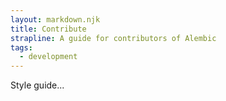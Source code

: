 ```yaml
---
layout: markdown.njk
title: Contribute
strapline: A guide for contributors of Alembic
tags:
  - development
---
```


Style guide...
